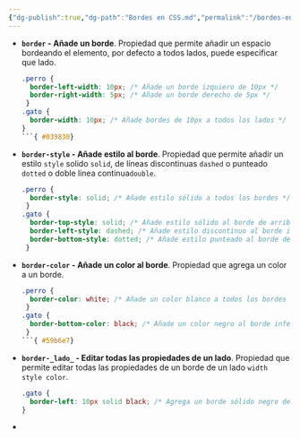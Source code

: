 ```yaml
---
{"dg-publish":true,"dg-path":"Bordes en CSS.md","permalink":"/bordes-en-css/","hide":true,"tags":["programation","CSS","publish","DVC/RWD/3"]}
---
```



[^1]: [[Responsive Web Disign/Responsive Web Disign\|Responsive Web Disign]] - Cap 3

- **`border` - Añade un borde**. Propiedad que permite añadir un espacio bordeando el elemento, por defecto a todos lados, puede especificar que lado.
   ```CSS 
   .perro {
     border-left-width: 10px; /* Añade un borde izquiero de 10px */
     border-right-width: 5px; /* Añade un borde derecho de 5px */
    }
   .gato {
     border-width: 10px; /* Añade bordes de 10px a todos los lados */
   }
   ```{ #039830}


- **`border-style` - Añade estilo al borde**. Propiedad que permite añadir un estilo `style` solido `solid`, de líneas discontinuas `dashed` o punteado `dotted` o doble linea continua`double`.
   ```CSS 
   .perro {
     border-style: solid; /* Añade estilo sólido a todos los bordes */
    }
   .gato {
     border-top-style: solid; /* Añade estilo sólido al borde de arriba */
     border-left-style: dashed; /* Añade estilo discontínuo al borde izquierdo */
     border-bottom-style: dotted; /* Añade estilo punteado al borde de abajo */
    }
   ```

- **`border-color` - Añade un color al borde**. Propiedad que agrega un color a un borde.
   ```CSS 
   .perro {
     border-color: white; /* Añade un color blanco a todos los bordes */
    }
   .gato {
     border-bottom-color: black; /* Añade un color negro al borde inferior */
    }
   ```{ #59b6e7}


- **`border-_lado_` - Editar todas las propiedades de un lado**. Propiedad que permite editar todas las propiedades de un borde de un lado `width style color`.
   ```CSS 
   .gato {
     border-left: 10px solid black; /* Agrega un borde sólido negro de 10px al lado izquierdo */
   }
   ```
- 
